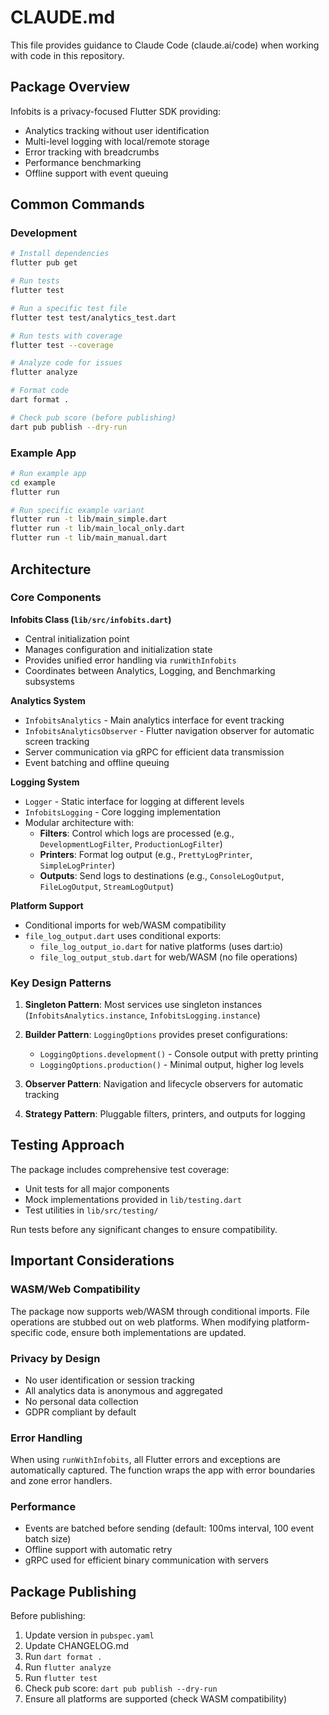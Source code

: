 # CLAUDE.md

This file provides guidance to Claude Code (claude.ai/code) when working with code in this repository.

## Package Overview

Infobits is a privacy-focused Flutter SDK providing:
- Analytics tracking without user identification
- Multi-level logging with local/remote storage
- Error tracking with breadcrumbs
- Performance benchmarking
- Offline support with event queuing

## Common Commands

### Development
```bash
# Install dependencies
flutter pub get

# Run tests
flutter test

# Run a specific test file
flutter test test/analytics_test.dart

# Run tests with coverage
flutter test --coverage

# Analyze code for issues
flutter analyze

# Format code
dart format .

# Check pub score (before publishing)
dart pub publish --dry-run
```

### Example App
```bash
# Run example app
cd example
flutter run

# Run specific example variant
flutter run -t lib/main_simple.dart
flutter run -t lib/main_local_only.dart
flutter run -t lib/main_manual.dart
```

## Architecture

### Core Components

**Infobits Class (`lib/src/infobits.dart`)**
- Central initialization point
- Manages configuration and initialization state
- Provides unified error handling via `runWithInfobits`
- Coordinates between Analytics, Logging, and Benchmarking subsystems

**Analytics System**
- `InfobitsAnalytics` - Main analytics interface for event tracking
- `InfobitsAnalyticsObserver` - Flutter navigation observer for automatic screen tracking
- Server communication via gRPC for efficient data transmission
- Event batching and offline queuing

**Logging System**
- `Logger` - Static interface for logging at different levels
- `InfobitsLogging` - Core logging implementation
- Modular architecture with:
  - **Filters**: Control which logs are processed (e.g., `DevelopmentLogFilter`, `ProductionLogFilter`)
  - **Printers**: Format log output (e.g., `PrettyLogPrinter`, `SimpleLogPrinter`)
  - **Outputs**: Send logs to destinations (e.g., `ConsoleLogOutput`, `FileLogOutput`, `StreamLogOutput`)

**Platform Support**
- Conditional imports for web/WASM compatibility
- `file_log_output.dart` uses conditional exports:
  - `file_log_output_io.dart` for native platforms (uses dart:io)
  - `file_log_output_stub.dart` for web/WASM (no file operations)

### Key Design Patterns

1. **Singleton Pattern**: Most services use singleton instances (`InfobitsAnalytics.instance`, `InfobitsLogging.instance`)

2. **Builder Pattern**: `LoggingOptions` provides preset configurations:
   - `LoggingOptions.development()` - Console output with pretty printing
   - `LoggingOptions.production()` - Minimal output, higher log levels

3. **Observer Pattern**: Navigation and lifecycle observers for automatic tracking

4. **Strategy Pattern**: Pluggable filters, printers, and outputs for logging

## Testing Approach

The package includes comprehensive test coverage:
- Unit tests for all major components
- Mock implementations provided in `lib/testing.dart`
- Test utilities in `lib/src/testing/`

Run tests before any significant changes to ensure compatibility.

## Important Considerations

### WASM/Web Compatibility
The package now supports web/WASM through conditional imports. File operations are stubbed out on web platforms. When modifying platform-specific code, ensure both implementations are updated.

### Privacy by Design
- No user identification or session tracking
- All analytics data is anonymous and aggregated
- No personal data collection
- GDPR compliant by default

### Error Handling
When using `runWithInfobits`, all Flutter errors and exceptions are automatically captured. The function wraps the app with error boundaries and zone error handlers.

### Performance
- Events are batched before sending (default: 100ms interval, 100 event batch size)
- Offline support with automatic retry
- gRPC used for efficient binary communication with servers

## Package Publishing

Before publishing:
1. Update version in `pubspec.yaml`
2. Update CHANGELOG.md
3. Run `dart format .`
4. Run `flutter analyze`
5. Run `flutter test`
6. Check pub score: `dart pub publish --dry-run`
7. Ensure all platforms are supported (check WASM compatibility)